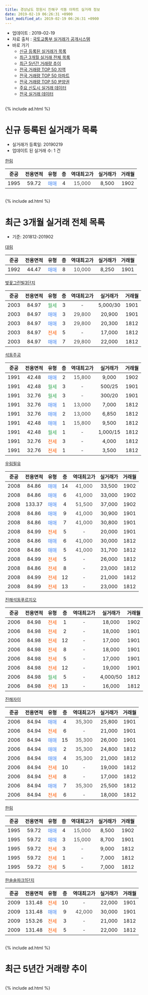 ```yaml
---
title: 경상남도 창원시 진해구 석동 아파트 실거래 정보
date: 2019-02-19 06:26:31 +0900
last_modified_at: 2019-02-19 06:26:31 +0900
---
```


* 업데이트 : 2019-02-19
* 자료 출처 : [국토교통부 실거래가 공개시스템](http://rt.molit.go.kr)
* 바로 가기
    * [신규 등록된 실거래가 목록](#신규-등록된-실거래가-목록)
    * [최근 3개월 실거래 전체 목록](#최근-3개월-실거래-전체-목록)
    * [최근 5년간 거래량 추이](#최근-5년간-거래량-추이)
    * [전국 거래량 TOP 50 지역](https://inasie.github.io/apt-trade-info/최근-3개월-전국에서-가장-거래가-많이-발생한-지역)
    * [전국 거래량 TOP 50 아파트](https://inasie.github.io/apt-trade-info/최근-3개월-전국에서-가장-거래가-많이-발생한-아파트)
    * [전국 거래량 TOP 50 분양권](https://inasie.github.io/apt-trade-info/최근-3개월-전국에서-가장-거래가-많이-발생한-분양권)
    * [주요 신도시 실거래 데이터](https://inasie.github.io/apt-trade-info/주요-신도시)
    * [전국 실거래 데이터](https://inasie.github.io/apt-trade-info/전국)
<br>
{% include ad.html %}
<br>

# 신규 등록된 실거래가 목록
* 실거래가 등록일: 20190219
* 업데이트 된 실거래 수: 1 건


[한림](https://search.naver.com/search.naver?query=%EA%B2%BD%EC%83%81%EB%82%A8%EB%8F%84+%EC%B0%BD%EC%9B%90%EC%8B%9C+%EC%A7%84%ED%95%B4%EA%B5%AC+%EC%84%9D%EB%8F%99+%ED%95%9C%EB%A6%BC)

|준공|전용면적|유형|층|역대최고가|실거래가|거래월|
|:---:|:---:|:---:|:---:|:---:|:---:|:---:|
|1995|59.72|<span style="color:#4285f3">매매</span>|4|<span style="color:#444444">15,000</span>|8,500|1902|


<br>
{% include ad.html %}
<br>

# 최근 3개월 실거래 전체 목록
* 기준: 201812-201902


[대림](https://search.naver.com/search.naver?query=%EA%B2%BD%EC%83%81%EB%82%A8%EB%8F%84+%EC%B0%BD%EC%9B%90%EC%8B%9C+%EC%A7%84%ED%95%B4%EA%B5%AC+%EC%84%9D%EB%8F%99+%EB%8C%80%EB%A6%BC)

|준공|전용면적|유형|층|역대최고가|실거래가|거래월|
|:---:|:---:|:---:|:---:|:---:|:---:|:---:|
|1992|44.47|<span style="color:#4285f3">매매</span>|8|<span style="color:#444444">10,000</span>|8,250|1901|

[벚꽃그린빌3단지](https://search.naver.com/search.naver?query=%EA%B2%BD%EC%83%81%EB%82%A8%EB%8F%84+%EC%B0%BD%EC%9B%90%EC%8B%9C+%EC%A7%84%ED%95%B4%EA%B5%AC+%EC%84%9D%EB%8F%99+%EB%B2%9A%EA%BD%83%EA%B7%B8%EB%A6%B0%EB%B9%8C3%EB%8B%A8%EC%A7%80)

|준공|전용면적|유형|층|역대최고가|실거래가|거래월|
|:---:|:---:|:---:|:---:|:---:|:---:|:---:|
|2003|84.97|<span style="color:#34a853">월세</span>|3|<span style="color:#444444">-</span>|5,000/30|1901|
|2003|84.97|<span style="color:#4285f3">매매</span>|3|<span style="color:#444444">29,800</span>|20,900|1901|
|2003|84.97|<span style="color:#4285f3">매매</span>|3|<span style="color:#444444">29,800</span>|20,300|1812|
|2003|84.97|<span style="color:#ff5a00">전세</span>|5|<span style="color:#444444">-</span>|17,000|1812|
|2003|84.97|<span style="color:#4285f3">매매</span>|7|<span style="color:#444444">29,800</span>|22,000|1812|

[석동주공](https://search.naver.com/search.naver?query=%EA%B2%BD%EC%83%81%EB%82%A8%EB%8F%84+%EC%B0%BD%EC%9B%90%EC%8B%9C+%EC%A7%84%ED%95%B4%EA%B5%AC+%EC%84%9D%EB%8F%99+%EC%84%9D%EB%8F%99%EC%A3%BC%EA%B3%B5)

|준공|전용면적|유형|층|역대최고가|실거래가|거래월|
|:---:|:---:|:---:|:---:|:---:|:---:|:---:|
|1991|42.48|<span style="color:#4285f3">매매</span>|2|<span style="color:#444444">15,800</span>|9,000|1902|
|1991|42.48|<span style="color:#34a853">월세</span>|3|<span style="color:#444444">-</span>|500/25|1901|
|1991|32.76|<span style="color:#34a853">월세</span>|3|<span style="color:#444444">-</span>|300/20|1901|
|1991|32.76|<span style="color:#4285f3">매매</span>|1|<span style="color:#444444">13,000</span>|7,000|1812|
|1991|32.76|<span style="color:#4285f3">매매</span>|2|<span style="color:#444444">13,000</span>|6,850|1812|
|1991|42.48|<span style="color:#4285f3">매매</span>|1|<span style="color:#444444">15,800</span>|9,500|1812|
|1991|42.48|<span style="color:#34a853">월세</span>|1|<span style="color:#444444">-</span>|1,000/15|1812|
|1991|32.76|<span style="color:#ff5a00">전세</span>|3|<span style="color:#444444">-</span>|4,000|1812|
|1991|32.76|<span style="color:#ff5a00">전세</span>|1|<span style="color:#444444">-</span>|3,500|1812|

[우림필유](https://search.naver.com/search.naver?query=%EA%B2%BD%EC%83%81%EB%82%A8%EB%8F%84+%EC%B0%BD%EC%9B%90%EC%8B%9C+%EC%A7%84%ED%95%B4%EA%B5%AC+%EC%84%9D%EB%8F%99+%EC%9A%B0%EB%A6%BC%ED%95%84%EC%9C%A0)

|준공|전용면적|유형|층|역대최고가|실거래가|거래월|
|:---:|:---:|:---:|:---:|:---:|:---:|:---:|
|2008|84.86|<span style="color:#4285f3">매매</span>|14|<span style="color:#444444">41,000</span>|33,500|1902|
|2008|84.86|<span style="color:#4285f3">매매</span>|6|<span style="color:#444444">41,000</span>|33,000|1902|
|2008|133.37|<span style="color:#4285f3">매매</span>|4|<span style="color:#444444">51,500</span>|37,000|1902|
|2008|84.86|<span style="color:#4285f3">매매</span>|9|<span style="color:#444444">41,000</span>|30,900|1901|
|2008|84.86|<span style="color:#4285f3">매매</span>|7|<span style="color:#444444">41,000</span>|30,800|1901|
|2008|84.99|<span style="color:#ff5a00">전세</span>|5|<span style="color:#444444">-</span>|20,000|1901|
|2008|84.86|<span style="color:#4285f3">매매</span>|6|<span style="color:#444444">41,000</span>|30,000|1812|
|2008|84.86|<span style="color:#4285f3">매매</span>|5|<span style="color:#444444">41,000</span>|31,700|1812|
|2008|84.99|<span style="color:#ff5a00">전세</span>|5|<span style="color:#444444">-</span>|26,000|1812|
|2008|84.86|<span style="color:#ff5a00">전세</span>|8|<span style="color:#444444">-</span>|23,000|1812|
|2008|84.99|<span style="color:#ff5a00">전세</span>|12|<span style="color:#444444">-</span>|21,000|1812|
|2008|84.99|<span style="color:#ff5a00">전세</span>|13|<span style="color:#444444">-</span>|23,000|1812|

[진해석동푸르지오](https://search.naver.com/search.naver?query=%EA%B2%BD%EC%83%81%EB%82%A8%EB%8F%84+%EC%B0%BD%EC%9B%90%EC%8B%9C+%EC%A7%84%ED%95%B4%EA%B5%AC+%EC%84%9D%EB%8F%99+%EC%A7%84%ED%95%B4%EC%84%9D%EB%8F%99%ED%91%B8%EB%A5%B4%EC%A7%80%EC%98%A4)

|준공|전용면적|유형|층|역대최고가|실거래가|거래월|
|:---:|:---:|:---:|:---:|:---:|:---:|:---:|
|2006|84.98|<span style="color:#ff5a00">전세</span>|1|<span style="color:#444444">-</span>|18,000|1902|
|2006|84.98|<span style="color:#ff5a00">전세</span>|2|<span style="color:#444444">-</span>|18,000|1901|
|2006|84.98|<span style="color:#ff5a00">전세</span>|12|<span style="color:#444444">-</span>|17,000|1901|
|2006|84.98|<span style="color:#ff5a00">전세</span>|8|<span style="color:#444444">-</span>|18,000|1901|
|2006|84.98|<span style="color:#ff5a00">전세</span>|5|<span style="color:#444444">-</span>|17,000|1901|
|2006|84.98|<span style="color:#ff5a00">전세</span>|12|<span style="color:#444444">-</span>|19,000|1901|
|2006|84.98|<span style="color:#34a853">월세</span>|5|<span style="color:#444444">-</span>|4,000/50|1812|
|2006|84.98|<span style="color:#ff5a00">전세</span>|13|<span style="color:#444444">-</span>|16,000|1812|

[진해자이](https://search.naver.com/search.naver?query=%EA%B2%BD%EC%83%81%EB%82%A8%EB%8F%84+%EC%B0%BD%EC%9B%90%EC%8B%9C+%EC%A7%84%ED%95%B4%EA%B5%AC+%EC%84%9D%EB%8F%99+%EC%A7%84%ED%95%B4%EC%9E%90%EC%9D%B4)

|준공|전용면적|유형|층|역대최고가|실거래가|거래월|
|:---:|:---:|:---:|:---:|:---:|:---:|:---:|
|2006|84.94|<span style="color:#4285f3">매매</span>|4|<span style="color:#444444">35,300</span>|25,800|1901|
|2006|84.94|<span style="color:#ff5a00">전세</span>|6|<span style="color:#444444">-</span>|21,000|1901|
|2006|84.94|<span style="color:#4285f3">매매</span>|15|<span style="color:#444444">35,300</span>|26,000|1901|
|2006|84.94|<span style="color:#4285f3">매매</span>|2|<span style="color:#444444">35,300</span>|24,800|1812|
|2006|84.94|<span style="color:#4285f3">매매</span>|4|<span style="color:#444444">35,300</span>|21,000|1812|
|2006|84.94|<span style="color:#ff5a00">전세</span>|10|<span style="color:#444444">-</span>|19,000|1812|
|2006|84.94|<span style="color:#ff5a00">전세</span>|8|<span style="color:#444444">-</span>|17,000|1812|
|2006|84.94|<span style="color:#4285f3">매매</span>|7|<span style="color:#444444">35,300</span>|25,500|1812|
|2006|84.94|<span style="color:#ff5a00">전세</span>|6|<span style="color:#444444">-</span>|18,000|1812|


<script async src="//pagead2.googlesyndication.com/pagead/js/adsbygoogle.js"></script>
<!-- 기본 -->
<ins class="adsbygoogle"
     style="display:block"
     data-ad-client="ca-pub-2446590836940007"
     data-ad-slot="1659523306"
     data-ad-format="auto"
     data-full-width-responsive="true"></ins>
<script>
(adsbygoogle = window.adsbygoogle || []).push({});
</script>


[한림](https://search.naver.com/search.naver?query=%EA%B2%BD%EC%83%81%EB%82%A8%EB%8F%84+%EC%B0%BD%EC%9B%90%EC%8B%9C+%EC%A7%84%ED%95%B4%EA%B5%AC+%EC%84%9D%EB%8F%99+%ED%95%9C%EB%A6%BC)

|준공|전용면적|유형|층|역대최고가|실거래가|거래월|
|:---:|:---:|:---:|:---:|:---:|:---:|:---:|
|1995|59.72|<span style="color:#4285f3">매매</span>|4|<span style="color:#444444">15,000</span>|8,500|1902|
|1995|59.72|<span style="color:#4285f3">매매</span>|3|<span style="color:#444444">15,000</span>|8,700|1901|
|1995|59.72|<span style="color:#ff5a00">전세</span>|3|<span style="color:#444444">-</span>|9,000|1812|
|1995|59.72|<span style="color:#ff5a00">전세</span>|1|<span style="color:#444444">-</span>|7,000|1812|
|1995|59.72|<span style="color:#ff5a00">전세</span>|5|<span style="color:#444444">-</span>|7,000|1812|

[한솔솔파크1단지](https://search.naver.com/search.naver?query=%EA%B2%BD%EC%83%81%EB%82%A8%EB%8F%84+%EC%B0%BD%EC%9B%90%EC%8B%9C+%EC%A7%84%ED%95%B4%EA%B5%AC+%EC%84%9D%EB%8F%99+%ED%95%9C%EC%86%94%EC%86%94%ED%8C%8C%ED%81%AC1%EB%8B%A8%EC%A7%80)

|준공|전용면적|유형|층|역대최고가|실거래가|거래월|
|:---:|:---:|:---:|:---:|:---:|:---:|:---:|
|2009|131.48|<span style="color:#ff5a00">전세</span>|10|<span style="color:#444444">-</span>|22,000|1901|
|2009|131.48|<span style="color:#4285f3">매매</span>|9|<span style="color:#444444">42,000</span>|30,000|1901|
|2009|153.26|<span style="color:#ff5a00">전세</span>|3|<span style="color:#444444">-</span>|21,000|1812|
|2009|131.48|<span style="color:#ff5a00">전세</span>|5|<span style="color:#444444">-</span>|22,000|1812|


<br>
{% include ad.html %}
<br>

# 최근 5년간 거래량 추이


<div style="width:100%;">
    <canvas id="deal_progress" height="200"></canvas>
</div>

<script>
new Chart(document.getElementById("deal_progress"), {
    type: 'line',
    data: {
        labels: ['201402','201403','201404','201405','201406','201407','201408','201409','201410','201411','201412','201501','201502','201503','201504','201505','201506','201507','201508','201509','201510','201511','201512','201601','201602','201603','201604','201605','201606','201607','201608','201609','201610','201611','201612','201701','201702','201703','201704','201705','201706','201707','201708','201709','201710','201711','201712','201801','201802','201803','201804','201805','201806','201807','201808','201809','201810','201811','201812','201901','201902'],
        datasets: [{
            label: '매매',
            pointRadius: 1,
            data: [32, 37, 35, 39, 28, 24, 32, 39, 53, 31, 27, 30, 27, 33, 44, 35, 24, 28, 12, 23, 23, 11, 12, 10, 10, 21, 19, 16, 10, 18, 16, 19, 14, 21, 12, 15, 12, 9, 14, 8, 16, 10, 6, 10, 15, 14, 9, 10, 7, 11, 9, 12, 13, 11, 12, 4, 14, 9, 10, 8, 5],
            borderColor: "rgba(255, 201, 14, 1)",
            backgroundColor: "rgba(255, 201, 14, 0.5)",
            fill: false,
            lineTension: 0
        },{
            label: '전월세',
            pointRadius: 1,
            data: [16, 31, 16, 21, 18, 15, 16, 21, 27, 20, 22, 21, 17, 26, 20, 22, 23, 14, 9, 16, 19, 13, 18, 11, 15, 13, 18, 9, 14, 16, 20, 9, 15, 14, 22, 21, 17, 15, 17, 5, 18, 9, 14, 19, 15, 17, 13, 19, 11, 25, 16, 16, 19, 6, 14, 17, 12, 10, 18, 11, 1],
            borderColor: "rgba(0, 141, 185, 1)",
            backgroundColor: "rgba(0, 141, 185, 0.5)",
            fill: false,
            lineTension: 0
        }
        ]
    },
    options: {
        responsive: true,
        title: {
            display: false
        },
        tooltips: {
            mode: 'index',
            intersect: false
        },
        hover: {
            mode: 'nearest',
            intersect: true
        },
        scales: {
            xAxes: [{
                display: true,
                scaleLabel: {
                    display: true,
                    labelString: '년/월'
                }
            }],
            yAxes: [{
                display: true,
                ticks: {
                    suggestedMin: 0,
                },
                scaleLabel: {
                    display: true,
                    labelString: '실거래 수'
                }
            }]
        }
    }
});

</script>


<br>
{% include ad.html %}
<br>

